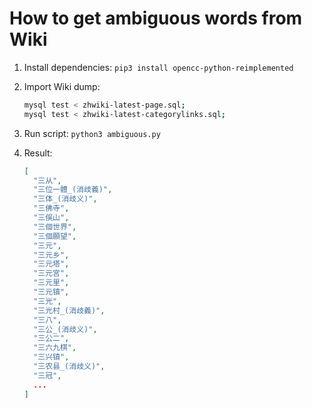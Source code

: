 # How to get ambiguous words from Wiki

1. Install dependencies:
    `pip3 install opencc-python-reimplemented`

2. Import Wiki dump: 

    ```bash
    mysql test < zhwiki-latest-page.sql;
    mysql test < zhwiki-latest-categorylinks.sql;
    ```
3. Run script:
    `python3 ambiguous.py`
4. Result:
    ```json
    [
      "三从",
      "三位一體_(消歧義)",
      "三体_(消歧义)",
      "三佛寺",
      "三俁山",
      "三個世界",
      "三個願望",
      "三元",
      "三元乡",
      "三元塔",
      "三元宮",
      "三元里",
      "三元镇",
      "三光",
      "三光村_(消歧義)",
      "三八",
      "三公_(消歧义)",
      "三公二",
      "三六九棋",
      "三兴镇",
      "三农县_(消歧义)",
      "三冠",
      ...
    ]
    ```